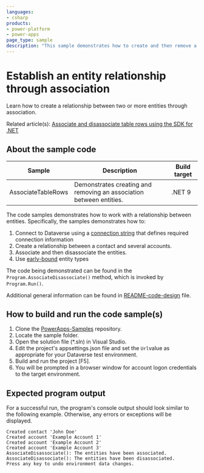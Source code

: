 ```yaml
---
languages:
- csharp
products:
- power-platform
- power-apps
page_type: sample
description: "This sample demonstrates how to create and then remove a relationship between three accounts and a contact."
---
```


# Establish an entity relationship through association

Learn how to create a relationship between two or more entities through association.

Related article(s): [Associate and disassociate table rows using the SDK for .NET](https://learn.microsoft.com/en-us/power-apps/developer/data-platform/org-service/entity-operations-associate-disassociate)

## About the sample code

|Sample|Description|Build target|
|---|---|---|
|AssociateTableRows|Demonstrates creating and removing an association between entities.|.NET 9|

The code samples demonstrates how to work with a relationship between entities. Specifically, the samples demonstrates how to:

1. Connect to Dataverse using a [connection string](https://learn.microsoft.com/power-apps/developer/data-platform/xrm-tooling/use-connection-strings-xrm-tooling-connect) that defines required connection information
1. Create a relationship between a contact and several accounts.
1. Associate and then disassociate the entities.
1. Use [early-bound](https://learn.microsoft.com/power-apps/developer/data-platform/org-service/early-bound-programming#early-bound) entity types

The code being demonstrated can be found in the `Program.AssociateDisassociate()` method, which is invoked by `Program.Run()`.

Additional general information can be found in [README-code-design](https://github.com/microsoft/PowerApps-Samples/tree/master/dataverse/orgsvc/C%23-NETCore/README-code-design.md) file.

## How to build and run the code sample(s)

1. Clone the [PowerApps-Samples](https://github.com/microsoft/PowerApps-Samples) repository.
1. Locate the sample folder.
1. Open the solution file (*.sln) in Visual Studio.
1. Edit the project's appsettings.json file and set the `Url`value as appropriate for your Dataverse test environment.
1. Build and run the project [F5].
1. You will be prompted in a browser window for account logon credentials to the target environment.

## Expected program output

For a successful run, the program's console output should look similar to the following example.
Otherwise, any errors or exceptions will be displayed.

```console
Created contact 'John Doe'
Created account 'Example Account 1'
Created account 'Example Account 2'
Created account 'Example Account 3'
AssociateDisassociate(): The entities have been associated.
AssociateDisassociate(): The entities have been disassociated.
Press any key to undo environment data changes.
```
